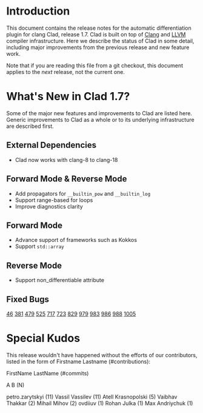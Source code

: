 Introduction
============

This document contains the release notes for the automatic differentiation
plugin for clang Clad, release 1.7. Clad is built on top of
[Clang](http://clang.llvm.org) and [LLVM](http://llvm.org>) compiler
infrastructure. Here we describe the status of Clad in some detail, including
major improvements from the previous release and new feature work.

Note that if you are reading this file from a git checkout,
this document applies to the *next* release, not the current one.


What's New in Clad 1.7?
========================

Some of the major new features and improvements to Clad are listed here. Generic
improvements to Clad as a whole or to its underlying infrastructure are
described first.

External Dependencies
---------------------

* Clad now works with clang-8 to clang-18


Forward Mode & Reverse Mode
---------------------------
* Add propagators for `__builtin_pow` and `__builtin_log`
* Support range-based for loops
* Improve diagnostics clarity

Forward Mode
------------
* Advance support of frameworks such as Kokkos
* Support `std::array`

Reverse Mode
------------
* Support non_differentiable attribute


Fixed Bugs
----------

[46](https://github.com/vgvassilev/clad/issues/46)
[381](https://github.com/vgvassilev/clad/issues/381)
[479](https://github.com/vgvassilev/clad/issues/479)
[525](https://github.com/vgvassilev/clad/issues/525)
[717](https://github.com/vgvassilev/clad/issues/717)
[723](https://github.com/vgvassilev/clad/issues/723)
[829](https://github.com/vgvassilev/clad/issues/829)
[979](https://github.com/vgvassilev/clad/issues/979)
[983](https://github.com/vgvassilev/clad/issues/983)
[986](https://github.com/vgvassilev/clad/issues/986)
[988](https://github.com/vgvassilev/clad/issues/988)
[1005](https://github.com/vgvassilev/clad/issues/1005)


Special Kudos
=============

This release wouldn't have happened without the efforts of our contributors,
listed in the form of Firstname Lastname (#contributions):

FirstName LastName (#commits)

A B (N)

petro.zarytskyi (11)
Vassil Vassilev (11)
Atell Krasnopolski (5)
Vaibhav Thakkar (2)
Mihail Mihov (2)
ovdiiuv (1)
Rohan Julka (1)
Max Andriychuk (1)
